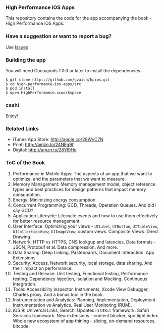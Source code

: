 ### High Performance iOS Apps

This repository contains the code for the app accompanying the book - High Performance iOS Apps.

### Have a suggestion or want to report a bug?

Use [Issues](https://github.com/gvaish/hpios/issues)


### Building the app

You will need Cocoapods 1.0.0 or later to install the dependencies.

```
$ git clone https://github.com/gvaish/hpios.git
$ cd high-performance-ios-apps/src
$ pod install
$ open HighPerformance.xcworkspace
```

### ceshi

Enjoy!

### Related Links

* iTunes App Store: http://apple.co/28WvC7N
* Print: http://amzn.to/24NEg9f
* Digital: http://amzn.to/28Yl9He

### ToC of the Book

1. Performance in Mobile Apps: The aspects of an app that we want to optimize, and the parameters that we want to measure.
1. Memory Management: Memory management model, object reference types and best practices for design patterns that impact memory consumption.
1. Energy: Minimizing energy consumption.
1. Concurrent Programming: GCD, Threads, Operation Queues. And did I say GCD?
1. Application Lifecycle: Lifecycle events and how to use them effectively for better resource management.
1. User Interface: Optimizing your views - `UILabel`, `UIButton`, `UITableView`, `UICollectionView`, `UIImageView`, custom views. Composite Views. Direct Drawing.
1. Network: HTTP vs HTTPS, DNS lookgup and latencies. Data formats - JSON, Protobuf et al. Data compression. And more.
1. Data Sharing: Deep Linking, Pasteboards, Document Interaction. App Extensions.
1. Security: Access, Network security, local storage, data sharing. And their impact on performance.
1. Testing and Release: Unit testing, Functional testing, Performance testing. Dependency Injection, Isolation and Mocking. Continuous Integration.
1. Tools: Accessibility Inspector, Instruments, Xcode View Debugger, Charles proxy. And a bonus tool in the book.
1. Instrumentation and Analytics: Planning, Implementation, Deployment. Instrumentation vs Analytics. Real User Monitoring (RUM).
1. iOS 9: Universal Links, Search. Updates in `UIKit` framework. Safari Services framework. New extensions - content blocker, spotlight index. Whole new ecosystem of app thining - slicing, on-demand resources, bitcode.


